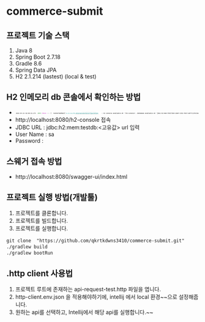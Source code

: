 # commerce-submit

## 프로젝트 기술 스택

1. Java 8
2. Spring Boot 2.7.18
3. Gradle 8.6
4. Spring Data JPA
5. H2 2.1.214 (lastest) (local & test)

## H2 인메모리 db 콘솔에서 확인하는 방법
- ![img.png](img.png) 
- http://localhost:8080/h2-console 접속
- JDBC URL : jdbc:h2:mem:testdb:<고유값> url 입력
- User Name : sa
- Password :

## 스웨거 접속 방법

- http://localhost:8080/swagger-ui/index.html

## 프로젝트 실행 방법(개발툴)

1. 프로젝트를 클론합니다.
2. 프로젝트를 빌드합니다.
3. 프로젝트를 실행합니다.

```shell
git clone  "https://github.com/qkrtkdwns3410/commerce-submit.git"
./gradlew build
./gradlew bootRun
```

## .http client 사용법

1. 프로젝트 루트에 존재하는 api-request-test.http 파일을 엽니다.
2. http-client.env.json 을 적용해야하기에, intellij 에서 local 환경~~으로 설정해줍니다.
3. 원하는 api를 선택하고, Intellij에서 해당 api를 실행합니다.~~